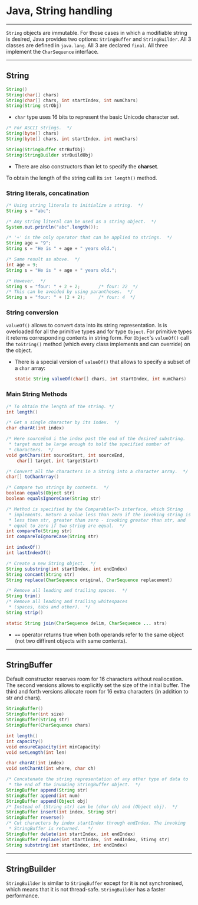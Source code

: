 # Java, String handling

___

`String` objects are immutable.  For those cases in which a modifiable string is desired, Java provides two options: `StringBuffer` and `StringBuilder`. All 3 classes are defined in `java.lang`. All 3 are declared `final`. All three implement the `CharSequence` interface.

___

## String

```java
String()
String(char[] chars)
String(char[] chars, int startIndex, int numChars)
String(String strObj)
```

* `char` type uses 16 bits to represent the basic Unicode character set.

```java
/* For ASCII strings.  */
String(byte[] chars)
String(byte[] chars, int startIndex, int numChars)
```

```java
String(StringBuffer strBufObj)
String(StringBuilder strBuildObj)
```

* There are also constructors than let to specify the **charset**.

To obtain the length of the string call its `int length()` method.

### String literals, concatination

```java
/* Using string literals to initialize a string.  */
String s = "abc";

/* Any string literal can be used as a string object.  */
System.out.println("abc".length());
```

```java
/* '+' is the only operator that can be applied to strings.  */
String age = "9";
String s = "He is " + age + " years old.";

/* Same result as above.  */
int age = 9;
String s = "He is " + age + " years old.";

/* However.  */
String s = "four: " + 2 + 2;       /* four: 22  */
/* This can be avoided by using parantheses.  */
String s = "four: " + (2 + 2);     /* four: 4  */
```

### String conversion

`valueOf()` allows to convert data into its string representation. Is is overloaded for all the primitive types and for type `Object`. For primitive types it reterns corresponding contents in string form. For `Object`'s `valueOf()` call the `toString()` method (which every class implements and can override) on the object.

* There is a special version of `valueOf()` that allows to specify a subset of a `char` array:
  
  ```java
  static String valueOf(char[] chars, int startIndex, int numChars)
  ```

### Main String Methods

```java
/* To obtain the length of the string. */
int length()

/* Get a single character by its index.  */
char charAt(int index)

/* Here sourceEnd i the index past the end of the desired substring.
 * target must be large enough to hold the specified number of 
 * characters.  */
void getChars(int sourceStart, int sourceEnd,
    char[] target, int targetStart)

/* Convert all the characters in a String into a character array.  */
char[] toCharArray()

/* Compare two strings by contents.  */
boolean equals(Object str)
boolean equalsIgnoreCase(String str)

/* Method is specified by the Comparable<T> interface, which String
 * implements. Return a value less than zero if the invoking string is
 * less then str, greater than zero - invoking greater than str, and 
 * equal to zero if two string are equal.  */
int compareTo(String str)
int compareToIgnoreCase(String str)

int indexOf()
int lastIndexOf()

/* Create a new String object.  */
String substring(int startIndex, int endIndex)
String concant(String str)
String replace(CharSequence original, CharSequence replacement)

/* Remove all leading and trailing spaces.  */
String trim()
/* Remove all leading and trailing whitespaces
 * (spaces, tabs and other).  */
String strip()

static String join(CharSequence delim, CharSequence ... strs)
```

* `==` operator returns true when both operands refer to the same object (not two diffirent objects with same contents).

___

## StringBuffer

Default constructor reserves room for 16 characters without reallocation. The second versions allows to explicitly set the size of the initial buffer. The third and forth versions allocate room for 16 extra characters (in addition to str and chars).

```java
StringBuffer()
StringBuffer(int size)
StringBuffer(String str)
StringBuffer(CharSequence chars)
```

```java
int length()
int capacity()
void ensureCapacity(int minCapacity)
void setLength(int len)

char charAt(int index)
void setCharAt(int where, char ch)

/* Concatenate the string representation of any other type of data to
 * the end of the invoking StringBuffer object.  */
StringBuffer append(String str)
StringBuffer append(int num)
StringBuffer append(Object obj)
/* Instead of (String str) can be (char ch) and (Object obj).  */
StringBuffer insert(int index, String str)
StringBuffer reverse()
/* Cut characters by index startIndex through endIndex. The invoking
 * StringBuffer is returned.   */
StringBuffer delete(int startIndex, int endIndex)
StringBuffer replace(int startIndex, int endIndex, Stirng str)
String substring(int startIndex, int endIndex)
```

___

## StringBuilder

`StringBuilder` is similar to `StringBuffer` except for it is not synchronised, which means that it is not thread-safe. `StringBuilder` has a faster performance.
